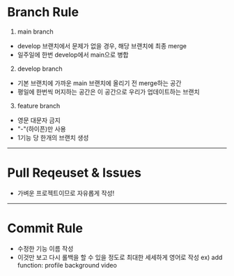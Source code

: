 # Branch Rule

1. main branch
- develop 브랜치에서 문제가 없을 경우, 해당 브랜치에 최종 merge
- 일주일에 한번 develop에서 main으로 병합

2. develop branch
- 기본 브랜치에 가까운 main 브랜치에 올리기 전 merge하는 공간
- 평일에 한번씩 머지하는 공간은 이 공간으로 우리가 업데이트하는 브랜치

3. feature branch
- 영문 대문자 금지
- "-"(하이픈)만 사용
- 1기능 당 한개의 브랜치 생성

---

# Pull Reqeuset & Issues
- 가벼운 프로젝트이므로 자유롭게 작성!

---

# Commit  Rule
- 수정한 기능 이름 작성
- 이것만 보고 다시 롤백을 할 수 있을 정도로 최대한 세세하게 영어로 작성
ex) add function: profile background video
